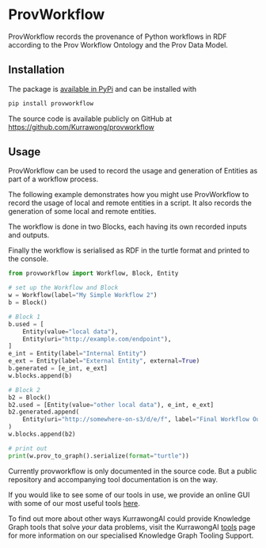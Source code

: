 # ProvWorkflow

ProvWorkflow records the provenance of Python workflows in RDF according to the Prov Workflow Ontology and the Prov Data Model.

## Installation

The package is [available in PyPi](https://pypi.org/project/provworkflow/) and can be installed with

```bash
pip install provworkflow
```

The source code is available publicly on GitHub at https://github.com/Kurrawong/provworkflow

## Usage

ProvWorkflow can be used to record the usage and generation of Entities as part of a workflow process.

The following example demonstrates how you might use ProvWorkflow to record the usage of local and remote entities in a script.
It also records the generation of some local and remote entities.

The workflow is done in two Blocks, each having its own recorded inputs and outputs.

Finally the workflow is serialised as RDF in the turtle format and printed to the console.

```python
from provworkflow import Workflow, Block, Entity

# set up the Workflow and Block
w = Workflow(label="My Simple Workflow 2")
b = Block()

# Block 1
b.used = [
    Entity(value="local data"),
    Entity(uri="http://example.com/endpoint"),
]
e_int = Entity(label="Internal Entity")
e_ext = Entity(label="External Entity", external=True)
b.generated = [e_int, e_ext]
w.blocks.append(b)

# Block 2
b2 = Block()
b2.used = [Entity(value="other local data"), e_int, e_ext]
b2.generated.append(
    Entity(uri="http://somewhere-on-s3/d/e/f", label="Final Workflow Output")
)
w.blocks.append(b2)

# print out
print(w.prov_to_graph().serialize(format="turtle"))

```

Currently provworkflow is only documented in the source code. But a public repository and accompanying tool documentation is on the way.

If you would like to see some of our tools in use, we provide an online GUI with some of our most useful tools [here](https://tools.dev.kurrawong.ai/).

To find out more about other ways KurrawongAI could provide Knowledge Graph tools that solve *your* data problems, visit the KurrawongAI [tools](https://kurrawong.ai/services/tools) page for more information on our specialised Knowledge Graph Tooling Support. 